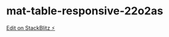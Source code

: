 # mat-table-responsive-22o2as

[Edit on StackBlitz ⚡️](https://stackblitz.com/edit/mat-table-responsive-22o2as)